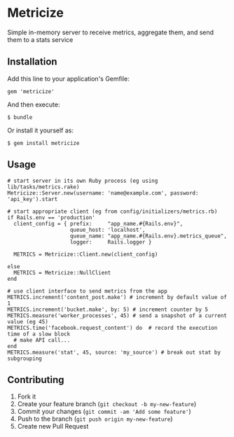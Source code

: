 # Metricize

Simple in-memory server to receive metrics, aggregate them, and send them to a stats service

## Installation

Add this line to your application's Gemfile:

    gem 'metricize'

And then execute:

    $ bundle

Or install it yourself as:

    $ gem install metricize

## Usage

    # start server in its own Ruby process (eg using lib/tasks/metrics.rake)
    Metricize::Server.new(username: 'name@example.com', password: 'api_key').start

    # start appropriate client (eg from config/initializers/metrics.rb)
    if Rails.env == 'production'
      client_config = { prefix:     "app_name.#{Rails.env}",
                        queue_host: 'localhost',
                        queue_name: "app_name.#{Rails.env}.metrics_queue",
                        logger:     Rails.logger }

      METRICS = Metricize::Client.new(client_config)

    else
      METRICS = Metricize::NullClient
    end

    # use client interface to send metrics from the app
    METRICS.increment('content_post.make') # increment by default value of 1
    METRICS.increment('bucket.make', by: 5) # increment counter by 5
    METRICS.measure('worker_processes', 45) # send a snapshot of a current value (eg 45)
    METRICS.time('facebook.request_content') do  # record the execution time of a slow block
      # make API call...
    end
    METRICS.measure('stat', 45, source: 'my_source') # break out stat by subgrouping

## Contributing

1. Fork it
2. Create your feature branch (`git checkout -b my-new-feature`)
3. Commit your changes (`git commit -am 'Add some feature'`)
4. Push to the branch (`git push origin my-new-feature`)
5. Create new Pull Request

